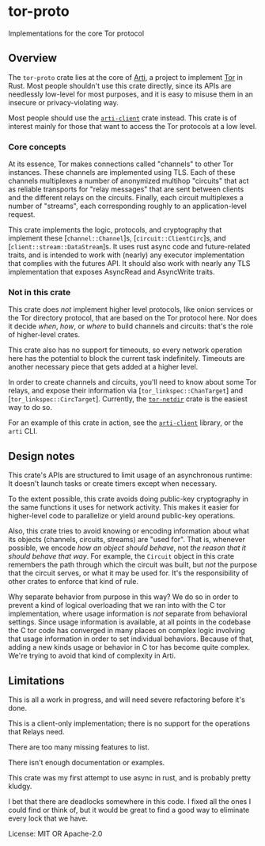 # tor-proto

Implementations for the core Tor protocol

## Overview

The `tor-proto` crate lies at the core of
[Arti](https://gitlab.torproject.org/tpo/core/arti/), a project to
implement [Tor](https://www.torproject.org/) in Rust.
Most people shouldn't use this crate directly,
since its APIs are needlessly low-level for most purposes, and it is
easy to misuse them in an insecure or privacy-violating way.

Most people should use the [`arti-client`] crate instead.  This crate is
of interest mainly for those that want to access the Tor protocols at
a low level.

### Core concepts

At its essence, Tor makes connections called "channels" to other
Tor instances.  These channels are implemented using TLS.  Each of
these channels multiplexes a number of anonymized multihop
"circuits" that act as reliable transports for "relay messages"
that are sent between clients and the different relays on the
circuits.  Finally, each circuit multiplexes a number of "streams",
each corresponding roughly to an application-level request.

This crate implements the logic, protocols, and cryptography that
implement these [`channel::Channel`]s, [`circuit::ClientCirc`]s, and
[`client::stream::DataStream`]s.  It uses rust async code and future-related
traits, and is intended to work with (nearly) any executor
implementation that complies with the futures API.  It should also
work with nearly any TLS implementation that exposes AsyncRead and
AsyncWrite traits.

### Not in this crate

This crate does _not_ implement higher level protocols, like onion
services or the Tor directory protocol, that are based on the Tor
protocol here.  Nor does it decide _when_, _how_, or _where_ to
build channels and circuits: that's the role of higher-level crates.

This crate also has no support for timeouts, so every network
operation here has the potential to block the current task
indefinitely.  Timeouts are another necessary piece that gets
added at a higher level.

In order to create channels and circuits, you'll need to know
about some Tor relays, and expose their information via
[`tor_linkspec::ChanTarget`] and [`tor_linkspec::CircTarget`].
Currently, the [`tor-netdir`] crate is the easiest way to do so.

For an example of this crate in action, see the [`arti-client`]
library, or the `arti` CLI.

## Design notes

This crate's APIs are structured to limit usage of an asynchronous runtime:
It doesn't launch tasks or create timers except when necessary.

To the extent possible, this crate avoids doing public-key
cryptography in the same functions it uses for network activity.
This makes it easier for higher-level code to parallelize or yield
around public-key operations.

Also, this crate tries to avoid knowing or encoding information about what
its objects (channels, circuits, streams) are "used for".  That is, whenever
possible, we encode _how an object should behave_, not _the reason that it
should behave that way_.  For example, the `Circuit` object in this crate
remembers the path through which the circuit was built, but _not_ the
purpose that the circuit serves, or what it may be used for.  It's the
responsibility of other crates to enforce that kind of rule.

Why separate behavior from purpose in this way?
We do so in order to prevent a kind of logical overloading that we ran into
with the C tor implementation, where usage information is _not_ separate
from behavioral settings.  Since usage information is available, at all
points in the codebase the C tor code has converged in many places on
complex logic involving that usage information in order to set individual
behaviors.  Because of that, adding a new kinds usage or behavior in C tor
has become quite complex.  We're trying to avoid that kind of complexity in
Arti.

## Limitations

This is all a work in progress, and will need severe refactoring
before it's done.

This is a client-only implementation; there is no support for the
operations that Relays need.

There are too many missing features to list.

There isn't enough documentation or examples.

This crate was my first attempt to use async in rust, and is probably
pretty kludgy.

I bet that there are deadlocks somewhere in this code.  I fixed
all the ones I could find or think of, but it would be great to
find a good way to eliminate every lock that we have.

License: MIT OR Apache-2.0

[`tor-netdoc`]: https://docs.rs/tor-netdoc/
[`tor-netdir`]: https://docs.rs/tor-netdir/
[`arti-client`]: https://docs.rs/arti-client/

